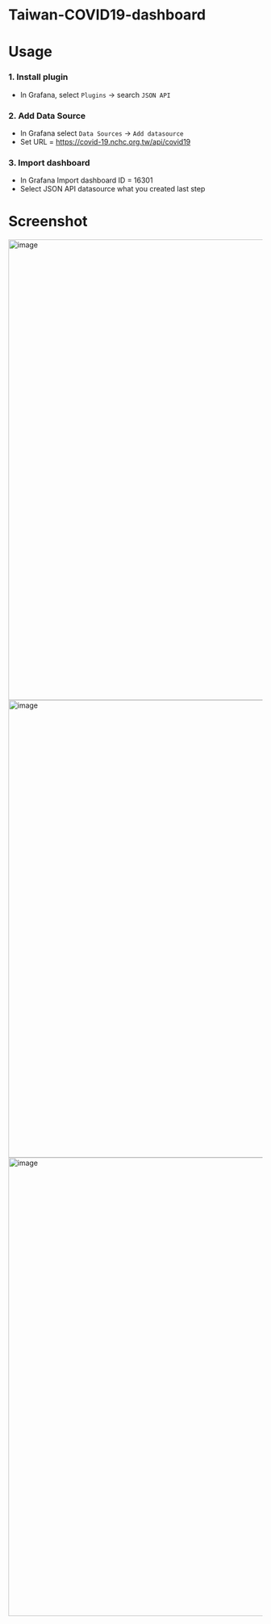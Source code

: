 # Taiwan-COVID19-dashboard

# Usage
### 1. Install plugin
* In Grafana, select `Plugins` -> search `JSON API`

### 2. Add Data Source
* In Grafana select `Data Sources` -> `Add datasource`
* Set URL = https://covid-19.nchc.org.tw/api/covid19
### 3. Import dashboard
* In Grafana Import dashboard ID = 16301
* Select JSON API datasource what you created last step
# Screenshot
<img width="912" alt="image" src="https://user-images.githubusercontent.com/15572804/169380437-53ca8f2a-f146-4cd4-8735-21efda5dbf9a.png">
<img width="906" alt="image" src="https://user-images.githubusercontent.com/15572804/169380471-eabf6d2f-ce33-4039-8e84-c1b956dc6509.png">
<img width="908" alt="image" src="https://user-images.githubusercontent.com/15572804/169380685-d609eab8-1c17-4718-8e9b-0a7546f22846.png">
